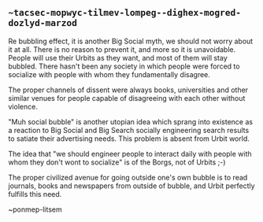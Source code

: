 ## `~tacsec-mopwyc-tilmev-lompeg--dighex-mogred-dozlyd-marzod`
Re bubbling effect, it is another Big Social myth, we should not worry about it at all. 
There is no reason to prevent it, and more so it is unavoidable. 
People will use their Urbits as they want, and most of them will stay bubbled.
There hasn't been any society in which people were forced to socialize with people with 
whom they fundamentally disagree.

The proper channels of dissent were always books, universities and other similar venues for people capable of disagreeing with each other without violence. 

"Muh social bubble" is another utopian idea which sprang into existence as a reaction to Big Social and Big Search socially engineering search results to satiate their advertising needs. This problem is absent from Urbit world.
 
The idea that "we should engineer people to interact daily with people with whom they don't 
wont to socialize" is of the Borgs, not of Urbits ;-)

The proper civilized avenue for going outside one's own bubble is to read journals, books and newspapers from outside of bubble, and Urbit perfectly fulfills this need. 

~ponmep-litsem
